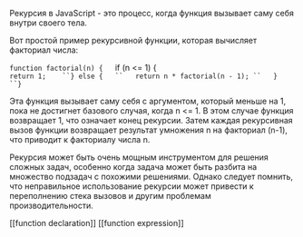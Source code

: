 Рекурсия в JavaScript - это процесс, когда функция вызывает саму себя внутри своего тела.

Вот простой пример рекурсивной функции, которая вычисляет факториал числа:



`function factorial(n) {  
	`if (n <= 1) {     
		`return 1;   
			``} else {  
			``   return n * factorial(n - 1);
``   } 
``}`

Эта функция вызывает саму себя с аргументом, который меньше на 1, пока не достигнет базового случая, когда n <= 1. В этом случае функция возвращает 1, что означает конец рекурсии. Затем каждая рекурсивная вызов функции возвращает результат умножения n на факториал (n-1), что приводит к факториалу числа n.

Рекурсия может быть очень мощным инструментом для решения сложных задач, особенно когда задача может быть разбита на множество подзадач с похожими решениями. Однако следует помнить, что неправильное использование рекурсии может привести к переполнению стека вызовов и другим проблемам производительности.


[[function declaration]]
[[function expression]]